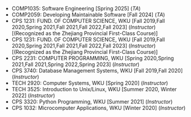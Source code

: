- COMP1035: Software Engineering [Spring 2025] (<i>TA</i>)
- COMP2059: Developing Maintainable Software [Fall 2024] (<i>TA</i>)
- CPS 1231: FUND. OF COMPUTER SCIENCE, WKU [Fall 2019,Fall 2020,Spring 2021,Fall 2021,Fall 2022,Fall 2023] (<i>Instructor</i>) [(Recognized as the Zhejiang Provincial First-Class Course)]
- CPS 1231: FUND. OF COMPUTER SCIENCE, WKU [Fall 2019,Fall 2020,Spring 2021,Fall 2021,Fall 2022,Fall 2023] (<i>Instructor</i>) [(Recognized as the Zhejiang Provincial First-Class Course)]
- CPS 2231: COMPUTER PROGRAMMING, WKU [Spring 2020,Spring 2021,Fall 2021,Spring 2022,Spring 2023] (<i>Instructor</i>) 
- CPS 3740: Database Management Systems, WKU [Fall 2019,Fall 2020] (<i>Instructor</i>)
- TECH 2920: Computer Systems, WKU [Spring 2020] (<i>Instructor</i>)
- TECH 3525: Introduction to Unix/Linux, WKU [Summer 2020, Winter 2022] (<i>Instructor</i>)
- CPS 3320: Python Programming, WKU [Summer 2021] (<i>Instructor</i>)
- CPS 1032:  Microcomputer Applications, WKU [Winter 2020] (<i>Instructor</i>)




